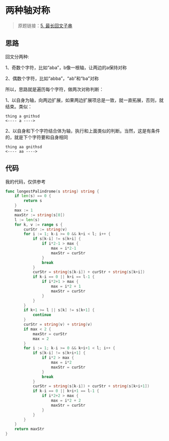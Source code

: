 # 两种轴对称
> 原题链接：[5. 最长回文子串](https://leetcode-cn.com/problems/longest-palindromic-substring/)

## 思路
回文分两种:

1、奇数个字符，比如“aba”，b像一根轴，让两边的a保持对称

2、偶数个字符，比如“abba”，“ab”和“ba”对称

所以，思路就是遍历每个字符，做两次对称判断：

1、以自身为轴，向两边扩展，如果两边扩展项总是一致，就一直拓展，否则，就结束。类似：
```
thing a gnithsd
<---- a ---->
```
2、以自身和下个字符结合体为轴，执行和上面类似的判断。当然，这是有条件的，就是下个字符要和自身相同
```
thing aa gnithsd
<---- aa ---->
```

## 代码
我的代码，仅供参考
```go []
func longestPalindrome(s string) string {
	if len(s) == 0 {
		return s
	}
	max := 1
	maxStr := string(s[0])
	l := len(s)
	for k, v := range s {
		curStr := string(v)
		for i := 1; k-i >= 0 && k+i < l; i++ {
			if s[k-i] != s[k+i] {
				if i*2-1 > max {
					max = i*2-1
					maxStr = curStr
				}
				break
			}
			curStr = string(s[k-i]) + curStr + string(s[k+i])
			if k-i == 0 || k+i == l-1 {
				if i*2+1 > max {
					max = i*2 + 1
					maxStr = curStr
				}
			}
		}
		if k+1 >= l || s[k] != s[k+1] {
			continue
		}
		curStr = string(v) + string(v)
		if max < 2 {
			maxStr = curStr
			max = 2
		}
		for i := 1; k-i >= 0 && k+i+1 < l; i++ {
			if s[k-i] != s[k+i+1] {
				if i*2 > max {
					max = i*2
					maxStr = curStr
				}
				break
			}
			curStr = string(s[k-i]) + curStr + string(s[k+i+1])
			if k-i == 0 || k+i+1 == l-1 {
				if i*2+2 > max {
					max = i*2 + 2
					maxStr = curStr
				}
			}
		}
	}
	return maxStr
}
```
